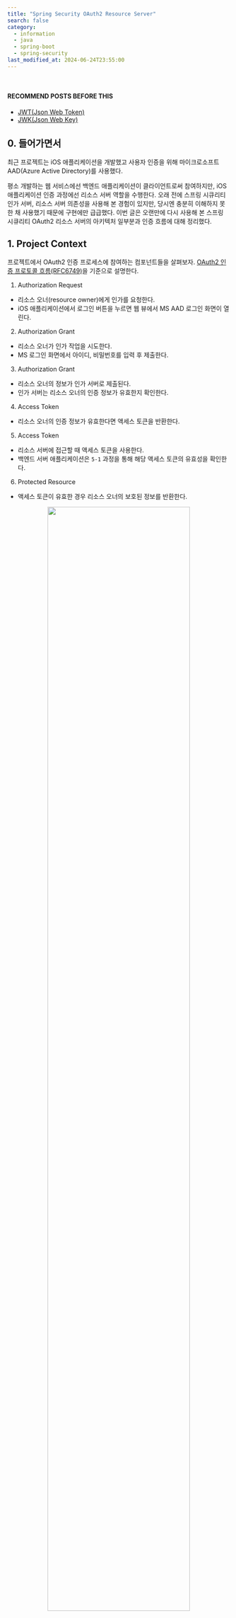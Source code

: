 ```yaml
---
title: "Spring Security OAuth2 Resource Server"
search: false
category:
  - information
  - java
  - spring-boot
  - spring-security
last_modified_at: 2024-06-24T23:55:00
---
```


<br/>

#### RECOMMEND POSTS BEFORE THIS

- [JWT(Json Web Token)][json-web-token-link]
- [JWK(Json Web Key)][json-web-key-link]

## 0. 들어가면서

최근 프로젝트는 iOS 애플리케이션을 개발했고 사용자 인증을 위해 마이크로소프트 AAD(Azure Active Directory)를 사용했다. 

평소 개발하는 웹 서비스에선 백엔드 애플리케이션이 클라이언트로써 참여하지만, iOS 애플리케이션 인증 과정에선 리소스 서버 역할을 수행한다. 오래 전에 스프링 시큐리티 인가 서버, 리소스 서버 의존성을 사용해 본 경험이 있지만, 당시엔 충분히 이해하지 못한 채 사용했기 때문에 구현에만 급급했다. 이번 글은 오랜만에 다시 사용해 본 스프링 시큐리티 OAuth2 리소스 서버의 아키텍처 일부분과 인증 흐름에 대해 정리했다. 

## 1. Project Context

프로젝트에서 OAuth2 인증 프로세스에 참여하는 컴포넌트들을 살펴보자. [OAuth2 인증 프로토콜 흐름(RFC6749)](https://www.rfc-editor.org/rfc/rfc6749#section-1.2)을 기준으로 설명한다.

1. Authorization Request
  - 리소스 오너(resource owner)에게 인가를 요청한다.
  - iOS 애플리케이션에서 로그인 버튼을 누르면 웹 뷰에서 MS AAD 로그인 화면이 열린다.
2. Authorization Grant
  - 리소스 오너가 인가 작업을 시도한다.
  - MS 로그인 화면에서 아이디, 비밀번호를 입력 후 제출한다.
3. Authorization Grant
  - 리소스 오너의 정보가 인가 서버로 제출된다.
  - 인가 서버는 리소스 오너의 인증 정보가 유효한지 확인한다.
4. Access Token
  - 리소스 오너의 인증 정보가 유효한다면 액세스 토큰을 반환한다.
5. Access Token
  - 리소스 서버에 접근할 때 액세스 토큰을 사용한다.
  - 백엔드 서버 애플리케이션은 `5-1` 과정을 통해 해당 액세스 토큰의 유효성을 확인한다.
6. Protected Resource
  - 액세스 토큰이 유효한 경우 리소스 오너의 보호된 정보를 반환한다. 

<div align="center">
  <img src="/images/posts/2024/spring-security-oauth2-resource-server-01.png" width="80%" class="image__border">
</div>

## 2. Validate Access Token Process in Spring Boot OAuth2 Resource Server

필자가 개발한 백엔드 서버 애플리케이션은 마이크로소프트 서버가 아니다. 백엔드 애플리케이션은 어떤 과정을 통해 해당 토큰의 유효성을 검증하고 있을까? 필자가 개발한 백엔드 서버는 `spring-boot-starter-oauth2-resource-server` 의존성을 사용하고 있다. 해당 의존성을 사용하면 `applicaiton.yml` 파일에 공개 키를 조회할 수 있는 URL 주소를 설정하는 것만으로 쉽게 해당 액세스 토큰의 유효성을 검증할 수 있다. 설정과 구현 코드를 함께 살펴보자. 

### 2.1. build.gradle

스프링 시큐리티 의존성과 OAuth2 리소스 서버 의존성이 필요하다.

- spring-boot-starter-security
- spring-boot-starter-oauth2-resource-server

```groovy
dependencies {
    implementation 'org.springframework.boot:spring-boot-starter-web'
    implementation 'org.springframework.boot:spring-boot-starter-oauth2-resource-server'
    implementation 'org.springframework.boot:spring-boot-starter-security'
    testImplementation 'org.springframework.boot:spring-boot-starter-test'
    testImplementation 'org.springframework.security:spring-security-test'
    testRuntimeOnly 'org.junit.platform:junit-platform-launcher'
}
```

### 2.2. application YAML

아래와 같이 [JWKs(Json Web Key Set)][json-web-key-link] 정보를 조회할 수 있는 URL 주소를 추가한다. 필자의 프로젝트는 마이크로소프트 AAD 로그인를 사용하고 있기 때문에 마이크로소프트가 제공하는 공개 키 URL를 지정한다.

- spring.security.oauth2.resourceserver.jwt.jwk-set-uri
  - 해당 경로는 마이크로소프트에서 제공한 `MICROSOFT_TENANT_ID` 값만 있다면 해당 URL에서 공개 키 리스트를 획득할 수 있다.

```yml
spring:
  security:
    oauth2:
      resourceserver:
        jwt:
          jwk-set-uri: https://login.microsoftonline.com/${MICROSOFT_TENANT_ID}/discovery/v2.0/keys
```

### 2.3. Security Filter Chain

시큐리티 필터 체인을 구성해보자. 스프링 시큐리티 의존성을 추가하면 자동으로 시큐리티 필터 체인이 구성되지만, 직접 구현해보자. 스프링 시큐리티 OAuth2 리소스 서버는 오파크(opaque) 토큰과 JWT(json web token) 방식을 지원한다. 이번 예제에선 JWT 방식을 사용한다.

1. 모든 리소스 접근 요청에는 인증된 사용자만 접근 가능하다.
2. 리소스 서버 관련 설정이다.
  - jwt 옵션을 활성화하고 기본 설정을 사용한다.

```java
package action.in.blog.config;

import org.springframework.context.annotation.Bean;
import org.springframework.context.annotation.Configuration;
import org.springframework.security.config.Customizer;
import org.springframework.security.config.annotation.web.builders.HttpSecurity;
import org.springframework.security.config.annotation.web.configuration.EnableWebSecurity;
import org.springframework.security.web.SecurityFilterChain;

@Configuration
@EnableWebSecurity
public class SecurityConfig {

    @Bean
    public SecurityFilterChain securityFilterChain(
            HttpSecurity http
    ) throws Exception {
        http.authorizeHttpRequests( // 1
                registry ->
                        registry.anyRequest().authenticated()
        );
        http.oauth2ResourceServer( // 2
                configurer ->
                        configurer.jwt(
                                Customizer.withDefaults()
                        )
        );
        return http.build();
    }
}
```

### 2.4. Verify Process

위 설정만으로 액세스 토큰의 유효성 검증이 수행된다. 아래와 같은 프로세스가 진행된다.

1. iOS 애플리케이션에서 JWT 타입의 액세스 토큰을 서버로 보낸다.
2. 시큐리티 필터 체인 내 BearerTokenAuthenticationFilter 객체에서 액세스 토큰 인증을 수행한다.
  - 인가 매니저 인스턴스에게 토큰 인증을 위임한다.
3. JwtAuthenticationProvider 인증 제공자 객체가 액세스 토큰 검증을 수행한다.
  - 액세스 토큰 디코딩은 NimbusJwtDecoder 객체에게 위임한다.
  - 액세스 토큰을 디코딩 하는 과정에서 토큰의 서명 정보(signature)를 검증한다.
4. DefaultJWTProcessor 객체에서 액세스 토큰 검증에 필요한 [JWks(JWK Set)][json-web-key-link]를 인가 서버에게 요청한다.
  - 인가 서버 요청 시 사용하는 URL 주소는 `application.yml` 파일에 정의되어 있다.
  - DefaultJWTProcessor 객체는 JKWs를 조회할 때 `RemoteJWKSet` 객체와 협업한다.
  - 인가 서버로부터 획득한 JWKs는 캐시에 저장하여 재사용한다. 액세스 토큰을 검증할 때마다 JWKs를 요청하는 과정을 생략할 수 있다.
5. DefaultJWTProcessor 객체는 JWK를 사용해 JWT 액세스 토큰의 서명 정보 검증한다.
  - JWKs(JWK Set)에 담긴 JWK 중에서 JWT 헤더의 `kid` 값과 매칭되는 JWK 객체를 사용한다.
  - JWK 객체에 담긴 정보를 바탕으로 공개 키를 만든다.
  - 공개 키를 사용해 동일한 서명이 만들어지는지 확인한다.

<div align="center">
  <img src="/images/posts/2024/spring-security-oauth2-resource-server-02.png" width="100%" class="image__border">
</div>

## CLOSING

예제 코드는 백엔드 애플리케이션만 제공한다.

#### TEST CODE REPOSITORY

- <https://github.com/Junhyunny/blog-in-action/tree/master/2024-07-24-spring-security-oauth2-resource-server>

#### REFERENCE

- <https://www.rfc-editor.org/rfc/rfc6749>
- <https://datatracker.ietf.org/doc/html/rfc7517>
- <https://docs.spring.io/spring-security/reference/servlet/oauth2/resource-server/index.html>
- <https://docs.spring.io/spring-security/reference/servlet/oauth2/resource-server/jwt.html>

[json-web-token-link]: https://junhyunny.github.io/information/json-web-token/
[json-web-key-link]: https://junhyunny.github.io/information/json-web-key/